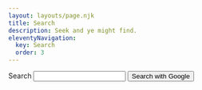 ```yaml
---
layout: layouts/page.njk
title: Search
description: Seek and ye might find.
eleventyNavigation:
  key: Search
  order: 3
---
```


<form action="https://www.google.co.uk/search" method="get" class="search">
  <input type="hidden" name="q" id="q" value="site:{{metadata.url}}" />
  <label for="search-str">Search</label>
  <input type="text" name="q" id="search-str" />
  <button type="submit" class="submit" id="search-submit">Search with Google</button>
</form>

